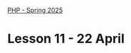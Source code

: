 [PHP - Spring 2025](https://github.com/arturomorarioja-kea/WD_PHP_F25/blob/main/README.md)

# Lesson 11 - 22 April

[- Films REST API(https://github.com/arturomorarioja/php_films_rest_api)]: #
